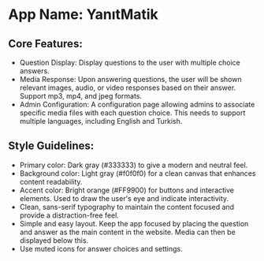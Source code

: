 # **App Name**: YanıtMatik

## Core Features:

- Question Display: Display questions to the user with multiple choice answers.
- Media Response: Upon answering questions, the user will be shown relevant images, audio, or video responses based on their answer. Support mp3, mp4, and jpeg formats.
- Admin Configuration: A configuration page allowing admins to associate specific media files with each question choice. This needs to support multiple languages, including English and Turkish.

## Style Guidelines:

- Primary color: Dark gray (#333333) to give a modern and neutral feel.
- Background color: Light gray (#f0f0f0) for a clean canvas that enhances content readability.
- Accent color: Bright orange (#FF9900) for buttons and interactive elements. Used to draw the user's eye and indicate interactivity.
- Clean, sans-serif typography to maintain the content focused and provide a distraction-free feel.
- Simple and easy layout. Keep the app focused by placing the question and answer as the main content in the website. Media can then be displayed below this.
- Use muted icons for answer choices and settings.